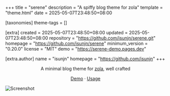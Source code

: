 
+++
title = "serene"
description = "A spiffy blog theme for zola"
template = "theme.html"
date = 2025-05-07T23:48:50+08:00

[taxonomies]
theme-tags = []

[extra]
created = 2025-05-07T23:48:50+08:00
updated = 2025-05-07T23:48:50+08:00
repository = "https://github.com/isunjn/serene.git"
homepage = "https://github.com/isunjn/serene"
minimum_version = "0.20.0"
license = "MIT"
demo = "https://serene-demo.pages.dev"

[extra.author]
name = "isunjn"
homepage = "https://github.com/isunjn"
+++        

<p align="center">
  A minimal blog theme for <a href="https://www.getzola.org">zola</a>, well crafted
</p>

<p align="center">
  <a href="https://serene-demo.pages.dev">Demo</a> ·
  <a href="https://github.com/isunjn/serene/blob/latest/USAGE.md">Usage</a>
</p>

<img alt="Screenshot" src="https://github.com/user-attachments/assets/fa0c9529-f83b-4e4d-aed9-5327a44bc828" />

        